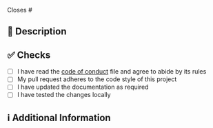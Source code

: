 <!-- 
Thanks for creating this pull request 🤗

Please make sure that the pull request is limited to one type (docs, feature, etc.) and keep it as small as possible. You can open multiple prs instead of opening a huge one.
-->

<!-- If this pull request closes an issue, please mention the issue number below -->
Closes # <!-- Issue # here -->

## 📑 Description
<!-- Add a brief description of the pr -->

<!-- You can also choose to add a list of changes and if they have been completed or not by using the markdown to-do list syntax
- [ ] Not Completed
- [x] Completed
-->

## ✅ Checks
<!-- Make sure to check the following fields as needed - -->
- [ ] I have read the [code of conduct](CODE_OF_CONDUCT.md) file and agree to abide by its rules
- [ ] My pull request adheres to the code style of this project
- [ ] I have updated the documentation as required
- [ ] I have tested the changes locally

## ℹ Additional Information
<!-- Any additional information like breaking changes, dependencies added, screenshots, comparisons between new and old behavior, etc. -->